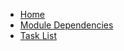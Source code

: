 <!-- /_sidebar.md -->

* [Home](/)
* [Module Dependencies](/docs/MODULE_DEPENDENCIES.md)
* [Task List](/docs/TASK_LIST.md)